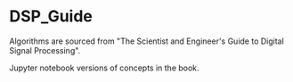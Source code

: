 # DSP_Guide

Algorithms are sourced from "The Scientist and Engineer's Guide to Digital Signal Processing".


Jupyter notebook versions of concepts in the book.
